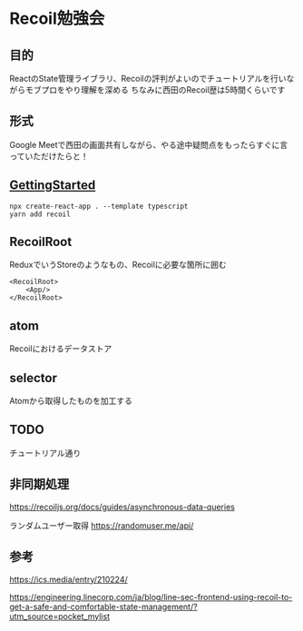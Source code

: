 # Recoil勉強会

## 目的
ReactのState管理ライブラリ、Recoilの評判がよいのでチュートリアルを行いながらモブプロをやり理解を深める
ちなみに西田のRecoil歴は5時間くらいです

## 形式
Google Meetで西田の画面共有しながら、やる途中疑問点をもったらすぐに言っていただけたらと！

## [GettingStarted](https://recoiljs.org/docs/introduction/getting-started/)

```
npx create-react-app . --template typescript
yarn add recoil
```

## RecoilRoot
ReduxでいうStoreのようなもの、Recoilに必要な箇所に囲む
```
<RecoilRoot>
    <App/>
</RecoilRoot>
```

## atom
Recoilにおけるデータストア

## selector
Atomから取得したものを加工する

## TODO
チュートリアル通り

## 非同期処理
https://recoiljs.org/docs/guides/asynchronous-data-queries

ランダムユーザー取得
https://randomuser.me/api/

## 参考
https://ics.media/entry/210224/

https://engineering.linecorp.com/ja/blog/line-sec-frontend-using-recoil-to-get-a-safe-and-comfortable-state-management/?utm_source=pocket_mylist